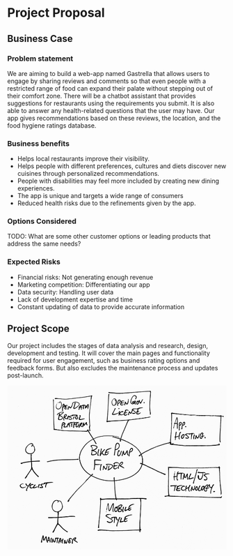 # Project Proposal

## Business Case

### Problem statement
We are aiming to build a web-app named Gastrella that allows users to engage by sharing reviews and comments so that even people with a restricted range of food can expand their palate without stepping out of their comfort zone. There will be a chatbot assistant that provides suggestions for restaurants using the requirements you submit. It is also able to answer any health-related questions that the user may have. Our app gives recommendations based on these reviews, the location, and the food hygiene ratings database.

### Business benefits
- Helps local restaurants improve their visibility.
- Helps people with different preferences, cultures and diets discover new cuisines through personalized recommendations.
- People with disabilities may feel more included by creating new dining experiences.
- The app is unique and targets a wide range of consumers
- Reduced health risks due to the refinements given by the app. 


### Options Considered
TODO: What are some other customer options or leading products that address the same needs?

### Expected Risks
- Financial risks: Not generating enough revenue
- Marketing competition: Differentiating our app
- Data security: Handling user data
- Lack of development expertise and time
- Constant updating of data to provide accurate information


## Project Scope
Our project includes the stages of data analysis and research, design, development and testing. It will cover the main pages and functionality required for user engagement, such as business rating options and feedback forms. But also excludes the maintenance process and updates post-launch.

![Insert your Context Diagram Here](images/context.png)
